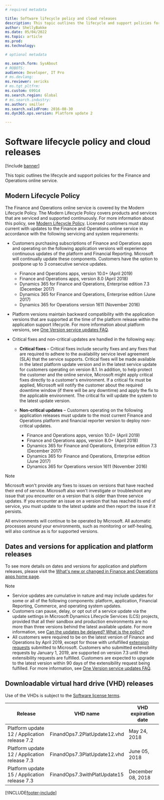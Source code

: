 ```yaml
---
# required metadata

title: Software lifecycle policy and cloud releases
description: This topic outlines the lifecycle and support policies for the Finance and Operations online service.
author: ShellyBakke
ms.date: 05/04/2022
ms.topic: article
ms.prod: 
ms.technology: 

# optional metadata

ms.search.form: SysAbout
# ROBOTS: 
audience: Developer, IT Pro
# ms.devlang: 
ms.reviewer: sericks
# ms.tgt_pltfrm: 
ms.custom: 69914
ms.search.region: Global
# ms.search.industry: 
ms.author: smiller
ms.search.validFrom: 2016-08-30
ms.dyn365.ops.version: Platform update 2

---
```


# Software lifecycle policy and cloud releases

[!include [banner](../includes/banner.md)]

This topic outlines the lifecycle and support policies for the Finance and Operations online service.

## Modern Lifecycle Policy
The Finance and Operations online service is covered by the Modern Lifecycle Policy. The Modern Lifecycle Policy covers products and services that are serviced and supported continuously. For more information about this policy, see [Modern Lifecycle Policy](https://support.microsoft.com/help/30881). Licensed customers must stay current with updates to the Finance and Operations online service in accordance with the following servicing and system requirements:

- Customers purchasing subscriptions of Finance and Operations apps and operating on the following application versions will experience continuous updates of the platform and Financial Reporting. Microsoft will continually update these components. Customers have the option to postpone up to 3 consecutive service updates.
    - Finance and Operations apps, version 10.0+ (April 2019)
    - Finance and Operations apps, version 8.0 (April 2018)
    - Dynamics 365 for Finance and Operations, Enterprise edition 7.3 (December 2017)   
    - Dynamics 365 for Finance and Operations, Enterprise edition (June 2017)
    - Dynamics 365 for Operations version 1611 (November 2016)
    

- Platform versions maintain backward compatibility with the application versions that are supported at the time of the platform release within the application support lifecycle. For more information about platform versions, see [One Version service updates FAQ](../../fin-ops/get-started/one-version.md).

- Critical fixes and non-critical updates are handled in the following way:

    - **Critical fixes** – Critical fixes include security fixes and any fixes that are required to adhere to the availability service level agreement (SLA) that the service supports. Critical fixes will be made available in the latest platform update version and in the latest service update for customers operating on version 8.1. In addition, to help protect the customer and the online service, Microsoft might apply critical fixes directly to a customer's environment. If a critical fix must be applied, Microsoft will notify the customer about the required downtime window (if there will be any downtime) and apply the fix to the applicable environment. The critical fix will update the system to the latest update version.

    - **Non-critical updates** – Customers operating on the following application releases must update to the most current Finance and Operations platform and financial reporter version to deploy non-critical updates. 
    
      - Finance and Operations apps, version 10.0+ (April 2019)
      - Finance and Operations apps, version 8.0+ (April 2018)
      - Dynamics 365 for Finance and Operations, Enterprise edition 7.3 (December 2017)   
      - Dynamics 365 for Finance and Operations, Enterprise edition (June 2017)
      - Dynamics 365 for Operations version 1611 (November 2016)          

> [!NOTE]
> Microsoft won't provide any fixes to issues on versions that have reached their end of service. Microsoft also won't investigate or troubleshoot any issue that you encounter on a version that is older than three service updates. If you encounter an issue on a version that has reached its end of service, you must update to the latest update and then report the issue if it persists.
>
> All environments will continue to be operated by Microsoft. All automatic processes around your environments, such as monitoring or self-healing, will also continue as is for supported versions.

## Dates and versions for application and platform releases

To see more details on dates and versions for application and platform releases, please visit the [What's new or changed in Finance and Operations apps home page](../../fin-ops/get-started/whats-new-changed).

> [!NOTE]
> -  Service updates are cumulative in nature and may include updates for some or all of the following components:  platform, application, Financial Reporting, Commerce, and operating system updates. 
> -  Customers can pause, delay, or opt out of a service update via the update settings in Microsoft Dynamics Lifecycle Services (LCS) projects, provided that all their sandbox and production environments are no more than three versions behind the latest available update. For more information, see [Can the updates be delayed? What is the policy?](../../fin-ops/get-started/one-version.md#can-the-updates-be-delayed-what-is-the-policy)
> -  All customers were required to be on the latest version of Finance and Operations by April 2019, except for those with unfulfilled [extension requests](../extensibility/extensibility-home-page.md) submitted to Microsoft. Customers who submitted extensibility requests by January 1, 2019, are supported on version 7.3 until their extensibility requests are fulfilled. Customers are expected to upgrade to the latest version within 90 days of the extensibility request being fulfilled. For more information, see [One Version service updates FAQ](../../fin-ops/get-started/one-version.md). 

## Downloadable virtual hard drive (VHD) releases

Use of the VHDs is subject to the [Software license terms](https://go.microsoft.com/fwlink/?linkid=851163).

| **Release**                                  | **VHD name**                 | **VHD expiration date** |
|----------------------------------------------|------------------------------|-------------------------|
| Platform update 12 / Application release 7.2 | FinandOps7.2PlatUpdate12.vhd | May 24, 2018            |
| Platform update 12 / Application release 7.3 | FinandOps7.3PlatUpdate12.vhd | June 05, 2018           |
| Platform update 15 / Application release 7.3 | FinandOps7.3withPlatUpdate15 | December 08, 2018       |


[!INCLUDE[footer-include](../../../includes/footer-banner.md)]
